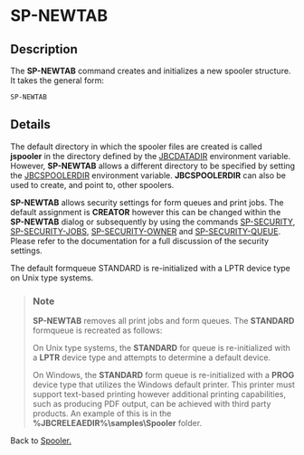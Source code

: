 # SP-NEWTAB

## Description

The **SP-NEWTAB** command creates and initializes a new spooler structure. It takes the general form:

```nolinenumbers
SP-NEWTAB
```

## Details

The default directory in which the spooler files are created is called **jspooler** in the directory defined by the [JBCDATADIR](../../environment-variables/jbcdatadir/README.md) environment variable. However, **SP-NEWTAB** allows a different directory to be specified by setting the [JBCSPOOLERDIR](../../environment-variables/jbcspoolerdir/README.md) environment variable. **JBCSPOOLERDIR** can also be used to create, and point to, other spoolers.

**SP-NEWTAB** allows security settings for form queues and print jobs. The default assignment is **CREATOR** however this can be changed within the **SP-NEWTAB** dialog or subsequently by using the commands [SP-SECURITY](./../sp-security), [SP-SECURITY-JOBS](./../sp-security-jobs), [SP-SECURITY-OWNER](./../sp-security-owner) and [SP-SECURITY-QUEUE](./../sp-security-queue). Please refer to the documentation for a full discussion of the security settings.

The default formqueue STANDARD is re-initialized with a LPTR device type on Unix type systems.

> ### Note
>
> **SP-NEWTAB** removes all print jobs and form queues. The **STANDARD** formqueue is recreated as follows:
>
> On Unix type systems, the **STANDARD** for queue is re-initialized with a **LPTR** device type and attempts to determine a default device.
>
> On Windows, the **STANDARD** form queue is re-initialized with a **PROG** device type that utilizes the Windows default printer. This printer must support text-based printing however additional printing capabilities, such as producing PDF output, can be achieved with third party products. An example of this is in the **%JBCRELEAEDIR%\samples\Spooler** folder.

Back to [Spooler.](./../jbase-spooler)
